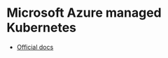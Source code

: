 # Microsoft Azure managed Kubernetes

* [Official docs](https://azure.microsoft.com/en-us/products/kubernetes-service/)
